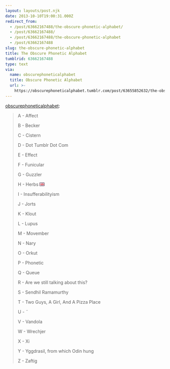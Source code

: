 ```yaml
---
layout: layouts/post.njk
date: 2013-10-10T19:00:31.000Z
redirect_from:
  - /post/63662167488/the-obscure-phonetic-alphabet/
  - /post/63662167488/
  - /post/63662167488/the-obscure-phonetic-alphabet
  - /post/63662167488
slug: the-obscure-phonetic-alphabet
title: The Obscure Phonetic Alphabet
tumblrid: 63662167488
type: text
via:
  name: obscurephoneticalphabet
  title: Obscure Phonetic Alphabet
  url: >-
    https://obscurephoneticalphabet.tumblr.com/post/63655852632/the-obscure-phonetic-alphabet
---
```

<p><a href="http://obscurephoneticalphabet.tumblr.com/post/63655852632/the-obscure-phonetic-alphabet" class="tumblr_blog">obscurephoneticalphabet</a>:</p>

<blockquote><p>A - Affect</p>
<p>B - Becker</p>
<p>C - Cistern</p>
<p>D - Dot Tumblr Dot Com</p>
<p>E - Effect</p>
<p>F - Funicular</p>
<p>G - Guzzler</p>
<p>H - Herbs <img alt="image" src="./OiXNRdM.png" title="because it's got a fucking H in it"/></p>
<p>I - Insufferabilityism</p>
<p>J - Jorts</p>
<p>K - Klout</p>
<p>L - Lupus</p>
<p>M - Movember</p>
<p>N - Nary</p>
<p>O - Orkut</p>
<p>P - Phonetic</p>
<p>Q - Queue</p>
<p>R - Are we still talking about this?</p>
<p>S - Sendhil Ramamurthy</p>
<p>T - Two Guys, A Girl, And A Pizza Place</p>
<p>U - ¨</p>
<p>V - Vandola</p>
<p>W - Wrechjer</p>
<p>X - Xi</p>
<p>Y - Yggdrasil, from which Odin hung</p>
<p>Z - Zaftig</p></blockquote>
